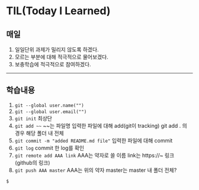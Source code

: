 # TIL(Today I Learned)
## 매일
1. 일일단위 과제가 밀리지 않도록 하겠다.
2. 모르는 부분에 대해 적극적으로 물어보겠다.
3. 보충학습에 적극적으로 참여하겠다.

***

## 학습내용
1. `git --global user.name("")`
2. `git --global user.email("")`
3. `git init` 최상단
4. `git add ~~` ~~는 파일명
    입력한 파일에 대해 add(git이 tracking)
    git add . 의 경우 해당 폴더 내 전체
5. `git commit -m "added README.md file"` 
    입력한 파일에 대해 commit
6. `git log`
    commit 한 log를 확인
7. `git remote add AAA link`
    AAA는 약자로 쓸 이름
    link는 https://~ 링크
    (github의 링크)
8. `git push AAA master`
    AAA는 위의 약자
    master는 master 내 폴더 전체?



```
$ 
```